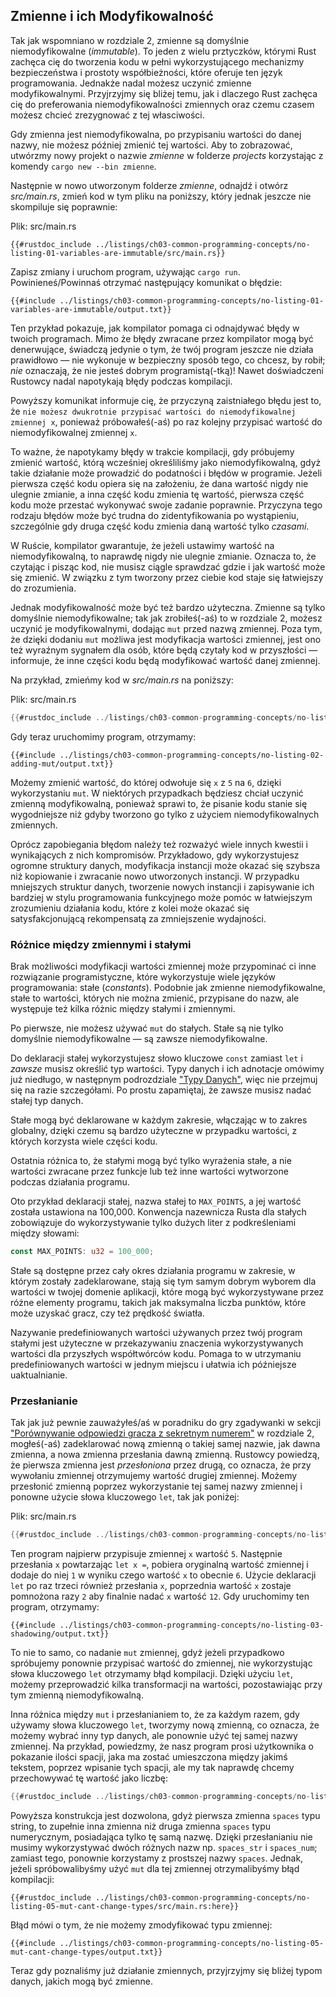 ## Zmienne i ich Modyfikowalność

Tak jak wspomniano w rozdziale 2, zmienne są domyślnie niemodyfikowalne
(*immutable*). To jeden z wielu prztyczków, którymi Rust zachęca cię do
tworzenia kodu w pełni wykorzystującego mechanizmy bezpieczeństwa i prostoty
współbieżności, które oferuje ten język programowania. Jednakże nadal możesz
uczynić zmienne modyfikowalnymi. Przyjrzyjmy się bliżej temu, jak i dlaczego
Rust zachęca cię do preferowania niemodyfikowalności zmiennych oraz czemu
czasem możesz chcieć zrezygnować z tej własciwości.

Gdy zmienna jest niemodyfikowalna, po przypisaniu wartości do danej nazwy,
nie możesz później zmienić tej wartości. Aby to zobrazować, utwórzmy nowy
projekt o nazwie *zmienne* w folderze *projects* korzystając z komendy
`cargo new --bin zmienne`.

Następnie w nowo utworzonym folderze *zmienne*, odnajdź i otwórz *src/main.rs*,
zmień kod w tym pliku na poniższy, który jednak jeszcze nie skompiluje się
poprawnie:

<span class="filename">Plik: src/main.rs</span>

```rust,ignore
{{#rustdoc_include ../listings/ch03-common-programming-concepts/no-listing-01-variables-are-immutable/src/main.rs}}
```

Zapisz zmiany i uruchom program, używając `cargo run`. Powinieneś/Powinnaś otrzymać
następujący komunikat o błędzie:

```text
{{#include ../listings/ch03-common-programming-concepts/no-listing-01-variables-are-immutable/output.txt}}
```

Ten przykład pokazuje, jak kompilator pomaga ci odnajdywać błędy w twoich
programach. Mimo że błędy zwracane przez kompilator mogą być denerwujące,
świadczą jedynie o tym, że twój program jeszcze nie działa prawidłowo — nie
wykonuje w bezpieczny sposób tego, co chcesz, by robił; *nie* oznaczają,
że nie jesteś dobrym programistą(-tką)! Nawet doświadczeni Rustowcy nadal napotykają
błędy podczas kompilacji.

Powyższy komunikat informuje cię, że przyczyną zaistniałego błędu jest to,
że `nie możesz dwukrotnie przypisać wartości do niemodyfikowalnej zmiennej x`,
ponieważ próbowałeś(-aś) po raz kolejny przypisać wartość do niemodyfikowalnej
zmiennej `x`.

To ważne, że napotykamy błędy w trakcie kompilacji, gdy próbujemy zmienić
wartość, którą wcześniej określiliśmy jako niemodyfikowalną, gdyż takie
działanie może prowadzić do podatności i błędów w programie. Jeżeli pierwsza
część kodu opiera się na założeniu, że dana wartość nigdy nie ulegnie zmianie,
a inna część kodu zmienia tę wartość, pierwsza część kodu może przestać
wykonywać swoje zadanie poprawnie. Przyczyna tego rodzaju błędów może być
trudna do zidentyfikowania po wystąpieniu, szczególnie gdy druga część kodu
zmienia daną wartość tylko *czasami*.

W Ruście, kompilator gwarantuje, że jeżeli ustawimy wartość na niemodyfikowalną,
to naprawdę nigdy nie ulegnie zmianie. Oznacza to, że czytając i pisząc kod,
nie musisz ciągle sprawdzać gdzie i jak wartość może się zmienić. W związku
z tym tworzony przez ciebie kod staje się łatwiejszy do zrozumienia.

Jednak modyfikowalność może być też bardzo użyteczna. Zmienne są tylko
domyślnie niemodyfikowalne; tak jak zrobiłeś(-aś) to w rozdziale 2, możesz uczynić
je modyfikowalnymi, dodając `mut` przed nazwą zmiennej. Poza tym, że dzięki
dodaniu `mut` możliwa jest modyfikacja wartości zmiennej, jest ono też wyraźnym
sygnałem dla osób, które będą czytały kod w przyszłości — informuje, że inne
części kodu będą modyfikować wartość danej zmiennej.

Na przykład, zmieńmy kod w *src/main.rs* na poniższy:

<span class="filename">Plik: src/main.rs</span>

```rust
{{#rustdoc_include ../listings/ch03-common-programming-concepts/no-listing-02-adding-mut/src/main.rs}}
```

Gdy teraz uruchomimy program, otrzymamy:

```text
{{#include ../listings/ch03-common-programming-concepts/no-listing-02-adding-mut/output.txt}}
```

Możemy zmienić wartość, do której odwołuje się `x` z `5` na `6`, dzięki
wykorzystaniu `mut`. W niektórych przypadkach będziesz chciał uczynić zmienną
modyfikowalną, ponieważ sprawi to, że pisanie kodu stanie się wygodniejsze niż
gdyby tworzono go tylko z użyciem niemodyfikowalnych zmiennych.

Oprócz zapobiegania błędom należy też rozważyć wiele innych kwestii i
wynikających z nich kompromisów. Przykładowo, gdy wykorzystujesz ogromne
struktury danych, modyfikacja instancji może okazać się szybsza niż kopiowanie
i zwracanie nowo utworzonych instancji. W przypadku mniejszych struktur danych,
tworzenie nowych instancji i zapisywanie ich bardziej w stylu programowania
funkcyjnego może pomóc w łatwiejszym zrozumieniu działania kodu, które z kolei
może okazać się satysfakcjonującą rekompensatą za zmniejszenie wydajności.

### Różnice między zmiennymi i stałymi

Brak możliwości modyfikacji wartości zmiennej może przypominać ci inne
rozwiązanie programistyczne, które wykorzystuje wiele języków programowania:
stałe (*constants*). Podobnie jak zmienne niemodyfikowalne, stałe to wartości,
których nie można zmienić, przypisane do nazw, ale występuje też kilka
różnic między stałymi i zmiennymi.

Po pierwsze, nie możesz używać `mut` do stałych. Stałe są nie tylko domyślnie
niemodyfikowalne — są zawsze niemodyfikowalne.

Do deklaracji stałej wykorzystujesz słowo kluczowe `const` zamiast `let`
i *zawsze* musisz określić typ wartości. Typy danych i ich adnotacje omówimy
już niedługo, w następnym podrozdziale ["Typy Danych"][data-types]<!-- ignore-->,
więc nie przejmuj się na razie szczegółami. Po prostu zapamiętaj, że zawsze musisz nadać stałej
typ danych.

Stałe mogą być deklarowane w każdym zakresie, włączając w to zakres globalny,
dzięki czemu są bardzo użyteczne w przypadku wartości, z których korzysta
wiele części kodu.

Ostatnia różnica to, że stałymi mogą być tylko wyrażenia stałe, a nie wartości
zwracane przez funkcje lub też inne wartości wytworzone podczas działania
programu.

Oto przykład deklaracji stałej, nazwa stałej to `MAX_POINTS`, a jej wartość
została ustawiona na 100,000. Konwencja nazewnicza Rusta dla stałych
zobowiązuje do wykorzystywanie tylko dużych liter z podkreśleniami między
słowami:

```rust
const MAX_POINTS: u32 = 100_000;
```

Stałe są dostępne przez cały okres działania programu w zakresie, w którym
zostały zadeklarowane, stają się tym samym dobrym wyborem dla wartości w twojej
domenie aplikacji, które mogą być wykorzystywane przez różne elementy programu,
takich jak maksymalna liczba punktów, które może uzyskać gracz, czy też prędkość
światła.

Nazywanie predefiniowanych wartości używanych przez twój program stałymi jest
użyteczne w przekazywaniu znaczenia wykorzystywanych wartości dla przyszłych
współtwórców kodu. Pomaga to w utrzymaniu predefiniowanych wartości w jednym
miejscu i ułatwia ich późniejsze uaktualnianie.

### Przesłanianie

Tak jak już pewnie zauważyłeś/aś w poradniku do gry zgadywanki w sekcji
["Porównywanie odpowiedzi gracza z sekretnym numerem"][comparing-the-guess-to-the-secret-number]<!-- ignore -->
w rozdziale 2, mogłeś(-aś)
zadeklarować nową zmienną o takiej samej nazwie, jak dawna zmienna, a nowa
zmienna przesłania dawną zmienną. Rustowcy powiedzą, że pierwsza zmienna jest
*przesłoniona* przez drugą, co oznacza, że przy wywołaniu zmiennej otrzymujemy
wartość drugiej zmiennej. Możemy przesłonić zmienną poprzez wykorzystanie tej
samej nazwy zmiennej i ponowne użycie słowa kluczowego `let`, tak jak poniżej:

<span class="filename">Plik: src/main.rs</span>

```rust
{{#rustdoc_include ../listings/ch03-common-programming-concepts/no-listing-03-shadowing/src/main.rs}}
```

Ten program najpierw przypisuje zmiennej `x` wartość `5`. Następnie
przesłania `x` powtarzając `let x =`, pobiera oryginalną wartość zmiennej
i dodaje do niej `1` w wyniku czego wartość `x` to obecnie `6`. Użycie
deklaracji `let` po raz trzeci również przesłania `x`, poprzednia wartość
`x` zostaje pomnożona razy `2` aby finalnie nadać `x` wartość `12`. Gdy
uruchomimy ten program, otrzymamy:

```text
{{#include ../listings/ch03-common-programming-concepts/no-listing-03-shadowing/output.txt}}
```

To nie to samo, co nadanie `mut` zmiennej, gdyż jeżeli przypadkowo spróbujemy
ponownie przypisać wartość do zmiennej, nie wykorzystując słowa kluczowego
`let` otrzymamy błąd kompilacji. Dzięki użyciu `let`, możemy przeprowadzić
kilka transformacji na wartości, pozostawiając przy tym zmienną niemodyfikowalną.

Inna różnica między `mut` i przesłanianiem to, że za każdym razem, gdy używamy
słowa kluczowego `let`, tworzymy nową zmienną, co oznacza, że możemy wybrać
inny typ danych, ale ponownie użyć tej samej nazwy zmiennej. Na przykład,
powiedzmy, że nasz program prosi użytkownika o pokazanie ilości spacji, jaka
ma zostać umieszczona między jakimś tekstem, poprzez wpisanie tych spacji,
ale my tak naprawdę chcemy przechowywać tę wartość jako liczbę:

```rust
{{#rustdoc_include ../listings/ch03-common-programming-concepts/no-listing-04-shadowing-can-change-types/src/main.rs:here}}
```

Powyższa konstrukcja jest dozwolona, gdyż pierwsza zmienna `spaces` typu
string, to zupełnie inna zmienna niż druga zmienna `spaces` typu numerycznym,
posiadająca tylko tę samą nazwę. Dzięki przesłanianiu nie musimy wykorzystywać
dwóch różnych nazw np. `spaces_str` i `spaces_num`; zamiast tego, ponownie
korzystamy z prostszej nazwy `spaces`. Jednak, jeżeli spróbowalibyśmy użyć
`mut` dla tej zmiennej otrzymalibyśmy błąd kompilacji:

```rust,ignore,does_not_compile
{{#rustdoc_include ../listings/ch03-common-programming-concepts/no-listing-05-mut-cant-change-types/src/main.rs:here}}
```

Błąd mówi o tym, że nie możemy zmodyfikować typu zmiennej:

```text
{{#include ../listings/ch03-common-programming-concepts/no-listing-05-mut-cant-change-types/output.txt}}

```

Teraz gdy poznaliśmy już działanie zmiennych, przyjrzyjmy się bliżej typom
danych, jakich mogą być zmienne.

[comparing-the-guess-to-the-secret-number]:
ch02-00-guessing-game-tutorial.html#comparing-the-guess-to-the-secret-number
[data-types]: ch03-02-data-types.html#data-types

